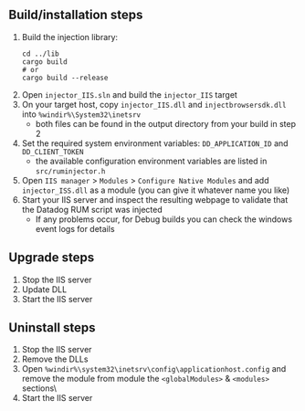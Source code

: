 ## Build/installation steps
1. Build the injection library:
   ```
   cd ../lib
   cargo build
   # or
   cargo build --release
   ```
2. Open `injector_IIS.sln` and build the `injector_IIS` target
3. On your target host, copy `injector_IIS.dll` and `injectbrowsersdk.dll` into `%windir%\System32\inetsrv`
    - both files can be found in the output directory from your build in step 2
4. Set the required system environment variables: `DD_APPLICATION_ID` and `DD_CLIENT_TOKEN`
    - the available configuration environment variables are listed in `src/ruminjector.h`
4. Open `IIS manager` > `Modules` > `Configure Native Modules` and add `injector_ISS.dll` as a module (you can give it whatever name you like)
5. Start your IIS server and inspect the resulting webpage to validate that the Datadog RUM script was injected
    - If any problems occur, for Debug builds you can check the windows event logs for details

## Upgrade steps
1. Stop the IIS server
2. Update DLL
3. Start the IIS server

## Uninstall steps
1. Stop the IIS server
2. Remove the DLLs
3. Open `%windir%\system32\inetsrv\config\applicationhost.config` and remove the module from  module the `<globalModules>` & `<modules>` sections\
4. Start the IIS server